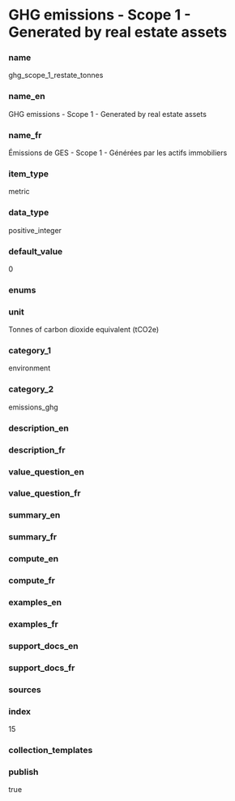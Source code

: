 # GHG emissions - Scope 1 - Generated by real estate assets

### name

ghg_scope_1_restate_tonnes

### name_en

GHG emissions - Scope 1 - Generated by real estate assets

### name_fr

Émissions de GES - Scope 1 - Générées par les actifs immobiliers

### item_type

metric

### data_type

positive_integer

### default_value

0

### enums



### unit

Tonnes of carbon dioxide equivalent (tCO2e)

### category_1

environment

### category_2

emissions_ghg

### description_en




### description_fr




### value_question_en

 

### value_question_fr

 

### summary_en



### summary_fr



### compute_en



### compute_fr



### examples_en



### examples_fr



### support_docs_en



### support_docs_fr



### sources



            
### index

15

### collection_templates



### publish

true
